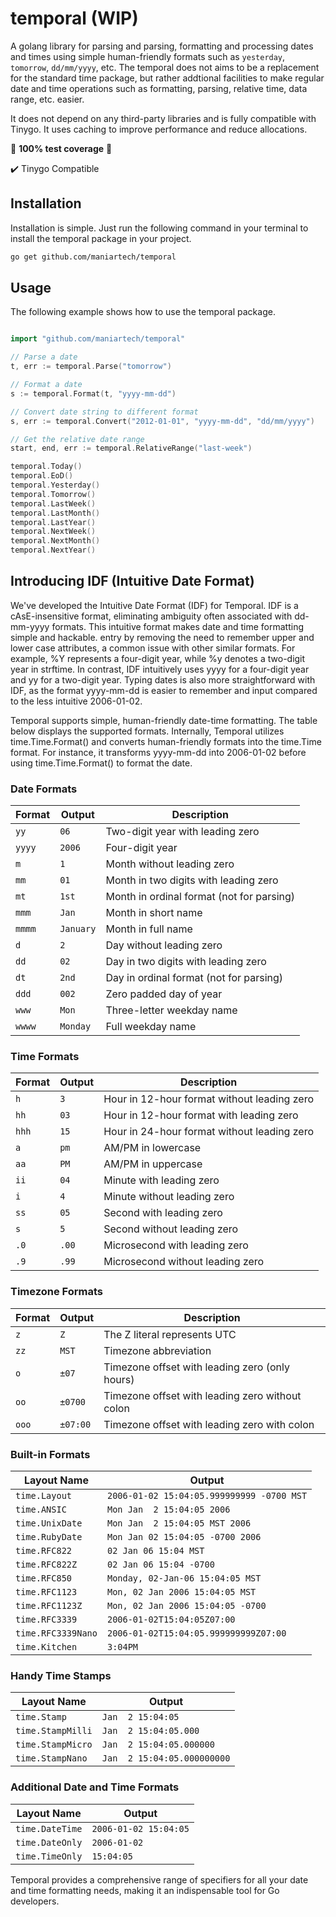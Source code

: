 # temporal (WIP)

A golang library for parsing and parsing, formatting and processing dates and times using simple human-friendly formats such as `yesterday`, `tomorrow`, `dd/mm/yyyy`, etc. The temporal does not aims to be a replacement for the standard time package, but rather addtional facilities to make regular date and time operations such as formatting, parsing, relative time, data range, etc. easier.

It does not depend on any third-party libraries and is fully compatible with Tinygo. It uses caching to improve performance and reduce allocations.

💯 **100% test coverage** 💯

✔️ Tinygo Compatible

## Installation

Installation is simple. Just run the following command in your terminal to install the temporal package in your project.

```sh
go get github.com/maniartech/temporal
```

## Usage

The following example shows how to use the temporal package.

```go

import "github.com/maniartech/temporal"

// Parse a date
t, err := temporal.Parse("tomorrow")

// Format a date
s := temporal.Format(t, "yyyy-mm-dd")

// Convert date string to different format
s, err := temporal.Convert("2012-01-01", "yyyy-mm-dd", "dd/mm/yyyy")

// Get the relative date range
start, end, err := temporal.RelativeRange("last-week")

temporal.Today()
temporal.EoD()
temporal.Yesterday()
temporal.Tomorrow()
temporal.LastWeek()
temporal.LastMonth()
temporal.LastYear()
temporal.NextWeek()
temporal.NextMonth()
temporal.NextYear()
```

## Introducing IDF (Intuitive Date Format)

We've developed the Intuitive Date Format (IDF) for Temporal. IDF is a cAsE-insensitive format, eliminating ambiguity often associated with dd-mm-yyyy formats. This intuitive format makes date and time formatting simple and hackable. entry by removing the need to remember upper and lower case attributes, a common issue with other similar formats. For example, %Y represents a four-digit year, while %y denotes a two-digit year in strftime. In contrast, IDF intuitively uses yyyy for a four-digit year and yy for a two-digit year. Typing dates is also more straightforward with IDF, as the format yyyy-mm-dd is easier to remember and input compared to the less intuitive 2006-01-02.

Temporal supports simple, human-friendly date-time formatting. The table below displays the supported formats. Internally, Temporal utilizes time.Time.Format() and converts human-friendly formats into the time.Time format. For instance, it transforms yyyy-mm-dd into 2006-01-02 before using time.Time.Format() to format the date.

### Date Formats

| Format | Output   | Description                                   |
| ------ | -------- | --------------------------------------------- |
| `yy`   | `06`     | Two-digit year with leading zero              |
| `yyyy` | `2006`   | Four-digit year                               |
| `m`    | `1`      | Month without leading zero                    |
| `mm`   | `01`     | Month in two digits with leading zero         |
| `mt`   | `1st`    | Month in ordinal format (not for parsing)     |
| `mmm`  | `Jan`    | Month in short name                           |
| `mmmm` | `January`| Month in full name                            |
| `d`    | `2`      | Day without leading zero                      |
| `dd`   | `02`     | Day in two digits with leading zero           |
| `dt`   | `2nd`    | Day in ordinal format (not for parsing)       |
| `ddd`  | `002`    | Zero padded day of year                       |
| `www`  | `Mon`    | Three-letter weekday name                     |
| `wwww` | `Monday` | Full weekday name                             |

### Time Formats

| Format | Output | Description                                      |
| ------ | ------ | ------------------------------------------------ |
| `h`    | `3`    | Hour in 12-hour format without leading zero      |
| `hh`   | `03`   | Hour in 12-hour format with leading zero         |
| `hhh`  | `15`   | Hour in 24-hour format without leading zero      |
| `a`    | `pm`   | AM/PM in lowercase                               |
| `aa`   | `PM`   | AM/PM in uppercase                               |
| `ii`   | `04`   | Minute with leading zero                         |
| `i`    | `4`    | Minute without leading zero                      |
| `ss`   | `05`   | Second with leading zero                         |
| `s`    | `5`    | Second without leading zero                      |
| `.0`    | `.00`    | Microsecond with leading zero                    |
| `.9`    | `.99`    | Microsecond without leading zero                 |

### Timezone Formats

| Format | Output  | Description                                        |
| ------ | ------- | -------------------------------------------------- |
| `z`    | `Z`     | The Z literal represents UTC                       |
| `zz`   | `MST`   | Timezone abbreviation                              |
| `o`    | `±07`   | Timezone offset with leading zero (only hours)     |
| `oo`   | `±0700` | Timezone offset with leading zero without colon    |
| `ooo`  | `±07:00`| Timezone offset with leading zero with colon       |

### Built-in Formats

| Layout Name        | Output                                    |
| ------------------ | ----------------------------------------- |
| `time.Layout`      | `2006-01-02 15:04:05.999999999 -0700 MST` |
| `time.ANSIC`       | `Mon Jan  2 15:04:05 2006`               |
| `time.UnixDate`    | `Mon Jan  2 15:04:05 MST 2006`           |
| `time.RubyDate`    | `Mon Jan 02 15:04:05 -0700 2006`         |
| `time.RFC822`      | `02 Jan 06 15:04 MST`                    |
| `time.RFC822Z`     | `02 Jan 06 15:04 -0700`                  |
| `time.RFC850`      | `Monday, 02-Jan-06 15:04:05 MST`         |
| `time.RFC1123`     | `Mon, 02 Jan 2006 15:04:05 MST`          |
| `time.RFC1123Z`    | `Mon, 02 Jan 2006 15:04:05 -0700`        |
| `time.RFC3339`     | `2006-01-02T15:04:05Z07:00`              |
| `time.RFC3339Nano` | `2006-01-02T15:04:05.999999999Z07:00`    |
| `time.Kitchen`     | `3:04PM`                                 |

### Handy Time Stamps

| Layout Name        | Output                      |
| ------------------ | --------------------------- |
| `time.Stamp`       | `Jan  2 15:04:05`           |
| `time.StampMilli`  | `Jan  2 15:04:05.000`       |
| `time.StampMicro`  | `Jan  2 15:04:05.000000`    |
| `time.StampNano`   | `Jan  2 15:04:05.000000000` |

### Additional Date and Time Formats

| Layout Name        | Output                  |
| ------------------ | ----------------------- |
| `time.DateTime`    | `2006-01-02 15:04:05`   |
| `time.DateOnly`    | `2006-01-02`            |
| `time.TimeOnly`    | `15:04:05`              |

Temporal provides a comprehensive range of specifiers for all your date and time formatting needs, making it an indispensable tool for Go developers.
